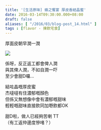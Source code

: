 ```yaml
---
title: '[生活原味] 蜂之饗宴 厚皮香結晶蜜'
date: 2016-03-14T09:30:00.000+08:00
draft: false
aliases: [ "/2016/03/blog-post_14.html" ]
tags : [flavor - 揀飲宅食]
---
```


厚面皮朝早潤一潤  

![](/images/beeweb.jpg)

係呀，反正返工都會俾人潤  
與其俾人潤，不如自潤一吓  
至少會甜D囉...  
  
結咗晶嘅厚皮蜜  
杰噠噠有住濃郁嘅顏色  
但係又無想像中會有濃郁嘅甜味  
輕輕嘅甜味直接飲同加嘢飲都OK  
  
甜D啦，做人已經夠苦喇 TT  
（有工返仲邊度慘啫？）
